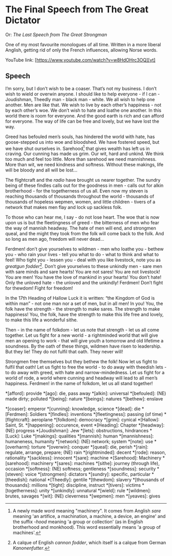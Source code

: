 # The Final Speech from The Great Dictator

Or: *The Last Speech from The Great Strongman*

One of my most favourite monologues of all time. Written in a more liberal
Anglish, getting rid of only the French influences, allowing Norse words.

YouTube link: [https://www.youtube.com/watch?v=w8HdOHrc3OQ][yt]


[yt]: https://www.youtube.com/watch?v=w8HdOHrc3OQ

## Speech

I’m sorry, but I don’t wish to be a coaser. That’s not my business. I don’t
wish to wield or overwin anyone. I should like to help everyone - if I can -
Joudishman, Theedly man - black man - white. We all wish to help one another.
Men are like that. We wish to live by each other’s happiness - not by each
other’s woe. We don’t wish to hate and loathe one another. In this world there
is room for everyone. And the good earth is rich and can afford for everyone.
The way of life can be free and lovely, but we have lost the way.

Greed has befouled men’s souls, has hindered the world with hate, has
goose-stepped us into woe and bloodshed. We have fostered speed, but we have
shut ourselves in. Sarehood[^Sarehood] that gives wealth has left us in
craving. Our cunning has made us grim. Our wit, hard and unkind. We think too
much and feel too little. More than sarehood we need mannishness. More than
wit, we need kindness and softness. Without these makings, life will be bloody
and all will be lost…

The flightcraft and the *radio* have brought us nearer together. The sundry
being of these findles calls out for the goodness in men - calls out for alkin
brotherhood - for the togetherness of us all. Even now my steven is reaching
thousands of thousands throughout the world - thousands of thousands of
hopeless wepmen, women, and little children - tivers of a network that makes
men flay and lock up sackless folk.

To those who can hear me, I say - do not lose heart. The woe that is now upon
us is but the fleetingness of greed - the bitterness of men who fear the way of
mannish headway. The hate of men will end, and strongmen queal, and the might
they took from the folk will come back to the folk. And so long as men ago,
freedom will never dead…

Ferdmen! don’t give yourselves to wildmen - men who loathe you - bethew you -
who rain your lives - tell you what to do - what to think and what to feel! Who
tight you - lessen you - deal with you like livestock, note you as *greatgun
fodder*[^greatgun-fodder]. Don’t give yourselves to these unkindly men - sare
men with sare minds and sare hearts! You are not sares! You are not livestock!
You are men! You have the love of mankind in your hearts! You don’t hate! Only
the unloved hate - the unloved and the unkindly! Ferdmen! Don’t fight for
thewdom! Fight for freedom!

In the 17th Heading of Hallow Luck it is written: “the Kingdom of God is within
man” - not one man nor a set of men, but in all men! In you! You, the folk have
the strength - the strength to make sares. The strength to make happiness! You,
the folk, have the strength to make this life free and lovely, to make this
life a wonderful sithe.

Then - in the name of folkdom - let us note that strength - let us all come
together. Let us fight for a new world - a rightminded world that will give men
an opening to work - that will give youth a tomorrow and old lifetime a
soundness. By the oath of these things, wildmen have risen to leadership. But
they lie! They do not fulfil that oath. They never will!

Strongmen free themselves but they bethew the folk! Now let us fight to fulfil
that oath! Let us fight to free the world - to do away with theedish lets - to
do away with greed, with hate and narrow-mindedness. Let us fight for a world
of rode, a world where cunning and headway will lead to all men’s happiness.
Ferdmen! in the name of folkdom, let us all stand together!

<!-- Abbreviations -->
*[afford]: provide
*[ago]: die, pass away
*[alkin]: universal
*[befouled]: (NE) made dirty; polluted
*[being]: nature
*[beings]: natures
*[bethew]: enslave
<!-- *[chys]: calls, cries (out) -->
*[coaser]: emperor
*[cunning]: knowledge, science
*[dead]: die
*[Ferdmen]: Soldiers
*[findles]: inventions
*[fleetingness]: passing (of time)
*[flightcraft]: aeroplane
*[folkdom]: democracy
*[grim]: cynical
*[Hallow]: Saint, St.
*[happening]: occurence, event
*[Heading]: Chapter
*[headway]: (NE) progress
*[Joudishman]: Jew
*[lets]: obstructions, hindrances
*[Luck]: Luke
*[makings]: qualities
*[mannish]: human
*[mannishness]: humaneness, humanity
*[network]: (NE) network; system
*[note]: use
*[overharm]: torture
*[overwin]: conquer
*[queal]: die, perish
*[rain]: regulate, arrange, prepare; (NE) rain
*[rightminded]: decent
*[rode]: reason, rationality
*[sackless]: innocent
*[sare]: machine
*[Sarehood]: Machinery
*[sarehood]: machinery
*[sares]: machines
*[sithe]: journey (through life), occasion
*[softness]: (NE) softness; gentleness
*[soundness]: security
*[steven]: voice
*[strongmen]: dictators
*[sundry]: specific, particular
*[theedish]: national
*[Theedly]: gentile
*[thewdom]: slavery
*[thousands of thousands]: millions
*[tight]: discipline, instruct
*[tivers]: victims
*[togetherness]: unity
*[unkindly]: unnatural
*[wield]: rule
*[wildmen]: brutes, savages
*[wit]: (NE) cleverness
*[wepmen]: men
*[yeaves]: gives

<!-- Footnotes -->
[^Sarehood]: A newly made word meaning "machinery". It comes from Anglish
    *sare* meaning 'an artifice, a machination, a machine, a device, an engine'
    and the suffix *-hood* meaning 'a group or collection' (as in English
    brotherhood and monkhood). This word essentially means 'a group of
    machines'.
<!-- [^overharm]: A newly made word meaning "torture". It comes from the prefix
    *over-* meaning "showing excess" and the English verb *harm* meaning, well,
    to harm. Thus, *overharm* means "to excessively harm; torture". -->
[^greatgun-fodder]: A calque of English *cannon fodder*, which itself is a
    calque from German *Kanonenfutter*.

<!-- Speech
I’m sorry, but I don’t want to be an emperor. That’s not my business. I don’t want to rule or conquer anyone. I should like to help everyone - if possible - Jew, Gentile - black man - white. We all want to help one another. Human beings are like that. We want to live by each other’s happiness - not by each other’s misery. We don’t want to hate and despise one another. In this world there is room for everyone. And the good earth is rich and can provide for everyone. The way of life can be free and beautiful, but we have lost the way.

Greed has poisoned men’s souls, has barricaded the world with hate, has goose-stepped us into misery and bloodshed. We have developed speed, but we have shut ourselves in. Machinery that gives abundance has left us in want. Our knowledge has made us cynical. Our cleverness, hard and unkind. We think too much and feel too little. More than machinery we need humanity. More than cleverness we need kindness and gentleness. Without these qualities, life will be violent and all will be lost…

The aeroplane and the radio have brought us closer together. The very nature of these inventions cries out for the goodness in men - cries out for universal brotherhood - for the unity of us all. Even now my voice is reaching millions throughout the world - millions of despairing men, women, and little children - victims of a system that makes men torture and imprison innocent people.

To those who can hear me, I say - do not despair. The misery that is now upon us is but the passing of greed - the bitterness of men who fear the way of human progress. The hate of men will pass, and dictators die, and the power they took from the people will return to the people. And so long as men die, liberty will never perish…

Soldiers! don’t give yourselves to brutes - men who despise you - enslave you - who regiment your lives - tell you what to do - what to think and what to feel! Who drill you - diet you - treat you like cattle, use you as cannon fodder. Don’t give yourselves to these unnatural men - machine men with machine minds and machine hearts! You are not machines! You are not cattle! You are men! You have the love of humanity in your hearts! You don’t hate! Only the unloved hate - the unloved and the unnatural! Soldiers! Don’t fight for slavery! Fight for liberty!

In the 17th Chapter of St Luke it is written: “the Kingdom of God is within man” - not one man nor a group of men, but in all men! In you! You, the people have the power - the power to create machines. The power to create happiness! You, the people, have the power to make this life free and beautiful, to make this life a wonderful adventure.

Then - in the name of democracy - let us use that power - let us all unite. Let us fight for a new world - a decent world that will give men a chance to work - that will give youth a future and old age a security. By the promise of these things, brutes have risen to power. But they lie! They do not fulfil that promise. They never will!

Dictators free themselves but they enslave the people! Now let us fight to fulfil that promise! Let us fight to free the world - to do away with national barriers - to do away with greed, with hate and intolerance. Let us fight for a world of reason, a world where science and progress will lead to all men’s happiness. Soldiers! in the name of democracy, let us all unite!
-->
